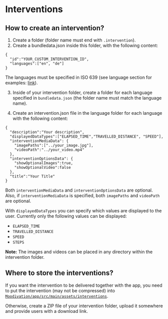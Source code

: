 # Interventions

## How to create an intervention?

1. Create a folder (folder name must end with `.intervention`).
2. Create a bundledata.json inside this folder, with the following content:
```
{
  "id":"YOUR_CUSTOM_INTERVENTION_ID",
  "languages":["en", "de"]
}
```
The languages must be specified in ISO 639 (see language section for examples: [link](https://developer.android.com/reference/java/util/Locale)).

3. Inside of your intervention folder, create a folder for each language specified in `bundledata.json` (the folder name must match the language name).

4. Create an intervention.json file in the language folder for each language with the following content:

```
{
  "description":"Your description",
  "displayedDataTypes":["ELAPSED_TIME","TRAVELLED_DISTANCE", "SPEED"],
  "interventionMediaData": {
    "imagePaths":["../your_image.jpg"],
    "videoPath":"../your_video.mp4"
  },
  "interventionOptionsData": {
    "showOptionalImages":true,
    "showOptionalVideo":false
  },
  "title":"Your Title"
}
```

Both `interventionMediaData` and `interventionOptionsData` are optional. Also, if `interventionMediaData` is specified, both `imagePaths` and `videoPath` are optional.

With `displayedDataTypes` you can specify which values are displayed to the user. Currently only the following values can be displayed:

- `ELAPSED_TIME`
- `TRAVELLED_DISTANCE`
- `SPEED`
- `STEPS`

**Note:** The images and videos can be placed in any directory within the intervention folder.

## Where to store the interventions?

If you want the intervention to be delivered together with the app, you need to put the intervention (may not be compressed) into [`Moodivation/app/src/main/assets/interventions`](../Moodivation/app/src/main/assets/interventions).

Otherwise, create a ZIP file of your intervention folder, upload it somewhere and provide users with a download link.
